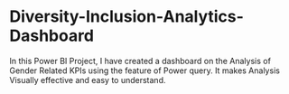 # Diversity-Inclusion-Analytics-Dashboard
In this Power BI Project, I have created a dashboard on the Analysis of Gender Related KPIs using the feature of Power query. It makes Analysis Visually effective and easy to understand.
